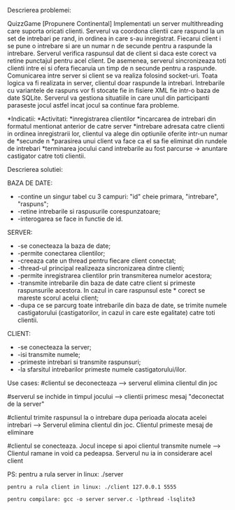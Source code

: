Descrierea problemei: 

QuizzGame [Propunere Continental]
Implementati un server multithreading care suporta oricati clienti. Serverul va coordona clientii care raspund la un set de intrebari pe rand, in ordinea in care s-au inregistrat. Fiecarui client i se pune o intrebare si are un numar n de secunde pentru a raspunde la intrebare. Serverul verifica raspunsul dat de client si daca este corect va retine punctajul pentru acel client. De asemenea, serverul sincronizeaza toti clienti intre ei si ofera fiecaruia un timp de n secunde pentru a raspunde. Comunicarea intre server si client se va realiza folosind socket-uri. Toata logica va fi realizata in server, clientul doar raspunde la intrebari. Intrebarile cu variantele de raspuns vor fi stocate fie in fisiere XML fie intr-o baza de date SQLite. Serverul va gestiona situatiile in care unul din participanti paraseste jocul astfel incat jocul sa continue fara probleme.

*Indicatii:
*Activitati:
*inregistrarea clientilor
*incarcarea de intrebari din formatul mentionat anterior de catre server
*intrebare adresata catre clienti in ordinea inregistrarii lor, clientul va alege din optiunile oferite intr-un numar de *secunde n
*parasirea unui client va face ca el sa fie eliminat din rundele de intrebari
*terminarea jocului cand intrebarile au fost parcurse -> anuntare castigator catre toti clientii.




Descrierea solutiei:

BAZA DE DATE:
*   -contine un singur tabel cu 3 campuri: "id" cheie primara, "intrebare", "raspuns";
*   -retine intrebarile si raspusurile corespunzatoare;
*   -interogarea se face in functie de id.

SERVER:
*   -se conecteaza la baza de date;
*   -permite conectarea clientilor;
*   -creeaza cate un thread pentru fiecare client conectat;
*   -thread-ul principal realizeaza sincronizarea dintre clienti;
*   -permite inregistrarea clientilor prin transmiterea numelor acestora;
*   -transmite intrebarile din baza de date catre client si primeste raspunsurile acestora. In cazul in care raspunsul este   *   corect se mareste scorul acelui client;
*   -dupa ce se parcurg toate intrebarile din baza de date, se trimite numele castigatorului (castigatorilor, in cazul in care este egalitate) catre toti clientii.

CLIENT:
*   -se conecteaza la server;
*   -isi transmite numele;
*   -primeste intrebari si transmite raspunsuri;
*   -la sfarsitul intrebarilor primeste numele castigatorului/ilor.


Use cases:
  #clientul se deconecteaza --> serverul elimina clientul din joc
  
  #serverul se inchide in timpul jocului --> clientii primesc mesaj "deconectat de la server"
  
  #clientul trimite raspunsul la o intrebare dupa perioada alocata acelei intrebari --> Serverul elimina clientul din joc. Clientul primeste mesaj de eliminare 
  
  #clientul se conecteaza. Jocul incepe si apoi clientul transmite numele --> Clientul ramane in void ca pedeapsa. Serverul nu ia in considerare acel client

PS: pentru a rula server in linux: ./server  

    pentru a rula client in linux: ./client 127.0.0.1 5555
    
    pentru compilare: gcc -o server server.c -lpthread -lsqlite3
